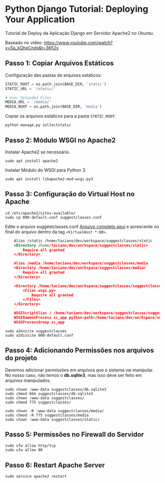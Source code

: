 # Python Django Tutorial: Deploying Your Application

Tutorial de Deploy da Aplicação Django em Servidor Apache2 no Ubuntu.

Baseado no vídeo: https://www.youtube.com/watch?v=Sa_kQheCnds&t=3652s

## Passo 1: Copiar Arquivos Estáticos

Configuração das pastas de arquivos estáticos:

```python
STATIC_ROOT = os.path.join(BASE_DIR, 'static')
STATIC_URL = '/static/'

# User_Uploaded_Files
MEDIA_URL = '/media/'
MEDIA_ROOT = os.path.join(BASE_DIR, 'media')
```

Copiar os arquivos estáticos para a pasta `STATIC_ROOT`:

```commandline
python manage.py collectstatic
```

## Passo 2: Módulo WSGI no Apache2

Instalar Apache2 se necessário.

```commandline
sudo apt install apache2
```

Instalar Módulo do WSGI para Python 3.

```commandline
sudo apt install libapache2-mod-wsgi-py3
```

## Passo 3: Configuração do Virtual Host no Apache

```commandline
cd /etc/apache2/sites-available/
sudo cp 000-default.conf suggestclasses.conf
```

Edite o arquivo suggestclasses.conf [Arquivo completo aqui](suggestclasses.conf) e
acrescente no final do arquivo dentro da tag `<VirtualHost *:80>`.

```xml
    Alias /static /home/taciano/dev/workspace/suggestclasses/static
	<Directory /home/taciano/dev/workspace/suggestclasses/static>
		Require all granted
	</Directory>

	Alias /media /home/taciano/dev/workspace/suggestclasses/media
	<Directory /home/taciano/dev/workspace/suggestclasses/media>
		Require all granted
	</Directory>

	<Directory /home/taciano/dev/workspace/suggestclasses/suggestclasses>
		<Files wsgi.py>
			Require all granted
		</Files>
	</Directory>

	WSGIScriptAlias / /home/taciano/dev/workspace/suggestclasses/suggestclasses/wsgi.py
	WSGIDaemonProcess sc_app python-path=/home/taciano/dev/workspace/suggestclasses:/home/taciano/dev/python/envP38/lib/python3.8/site-packages python-home=/home/taciano/dev/python/envP38
	WSGIProcessGroup sc_app
```

```commandline
sudo a2ensite suggestclasses
sudo a2dissite 000-default.conf
```

## Passo 4: Adicionando Permissões nos arquivos do projeto

Devemos adicionar permissões em arquivos que o sistema vai manipular.
No nosso caso, não temos o **db.sqlite3**, mas isso deve ser feito em arquivos manipulados.

```commandline
sudo chown :www-data suggestclasses/db.sqlite3
sudo chmod 664 suggestclasses/db.sqlite3
sudo chown :www-data suggestclasses/
sudo chmod 775 suggestclasses/

sudo chown -R :www-data suggestclasses/media/
sudo chmod -R 775 suggestclasses/media
sudo chown :www-data suggestclasses/static/
```

## Passo 5: Permissões no Firewall do Servidor

```commandline
sudo ufw allow http/tcp
sudo ufw allow 80
```

## Passo 6: Restart Apache Server

```commandline
sudo service apache2 restart
```
